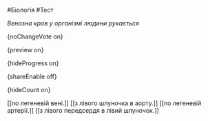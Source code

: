 #Біологія #Тест

*Венозна кров у організмі людини рухається*

{noChangeVote on}

{preview on}

{hideProgress on}

{shareEnable off}

{hideCount on}

[[по легеневій вені.]]
[[з лівого шлуночка в аорту.]]
[[по легеневій артерії.]]
[[з лівого передсердя в лівий шлуночок.]]
